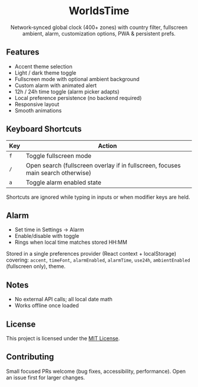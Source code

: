 <div align="center">

# WorldsTime
Network‑synced global clock (400+ zones) with country filter, fullscreen ambient, alarm, customization options, PWA & persistent prefs.

</div>


## Features
- Accent theme selection
- Light / dark theme toggle
- Fullscreen mode with optional ambient background
- Custom alarm with animated alert
- 12h / 24h time toggle (alarm picker adapts)
- Local preference persistence (no backend required)
- Responsive layout
- Smooth animations

## Keyboard Shortcuts

| Key | Action |
|-----|--------|
| `f` | Toggle fullscreen mode |
| `/` | Open search (fullscreen overlay if in fullscreen, focuses main search otherwise) |
| `a` | Toggle alarm enabled state |

Shortcuts are ignored while typing in inputs or when modifier keys are held.

## Alarm

- Set time in Settings → Alarm
- Enable/disable with toggle
- Rings when local time matches stored HH:MM

Stored in a single preferences provider (React context + localStorage) covering:
`accent`, `timeFont`, `alarmEnabled`, `alarmTime`, `use24h`, `ambientEnabled` (fullscreen only), theme.

## Notes

- No external API calls; all local date math
- Works offline once loaded

## License

This project is licensed under the [MIT License](LICENSE).

## Contributing

Small focused PRs welcome (bug fixes, accessibility, performance). Open an issue first for larger changes.